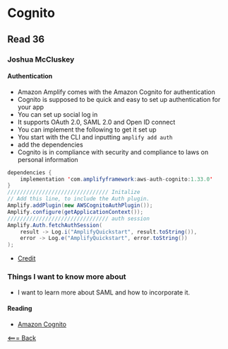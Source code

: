 # Cognito
## Read 36

### Joshua McCluskey


#### Authentication

- Amazon Amplify  comes with the Amazon Cognito for authentication
- Cognito is supposed to be quick and easy to set up authentication for your app
- You can set up social log in
- It supports OAuth 2.0, SAML 2.0 and Open ID connect
- You can implement the following to get it set up
- You start with the CLI and inputting `amplify add auth`
- add the dependencies
- Cognito is in  compliance with security and compliance to laws on personal information
````Java
dependencies {
    implementation 'com.amplifyframework:aws-auth-cognito:1.33.0'
}
//////////////////////////////// Initalize
// Add this line, to include the Auth plugin.
Amplify.addPlugin(new AWSCognitoAuthPlugin());
Amplify.configure(getApplicationContext());
//////////////////////////////// auth session
Amplify.Auth.fetchAuthSession(
    result -> Log.i("AmplifyQuickstart", result.toString()),
    error -> Log.e("AmplifyQuickstart", error.toString())
);
````
- [Credit](https://docs.amplify.aws/lib/auth/getting-started/q/platform/android/)



### Things I want to know more about

- I want to learn more about SAML and how to incorporate it.

#### Reading

- [Amazon Cognito](https://docs.amplify.aws/lib/auth/getting-started/q/platform/android/)



[<=== Back](../README.md)